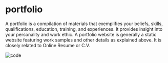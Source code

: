 # portfolio
A portfolio is a compilation of materials that exemplifies your beliefs, skills, qualifications, education, training, and experiences. It provides insight into your personality and work ethic. A portfolio website is generally a static website featuring work samples and other details as explained above. It is closely related to Online Resume or C.V.


![code](https://user-images.githubusercontent.com/88393791/183115066-41b2ce67-d086-4e18-a7f3-16dfca98dd7f.gif)
